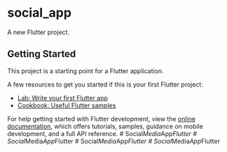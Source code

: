 # social_app

A new Flutter project.

## Getting Started

This project is a starting point for a Flutter application.

A few resources to get you started if this is your first Flutter project:

- [Lab: Write your first Flutter app](https://docs.flutter.dev/get-started/codelab)
- [Cookbook: Useful Flutter samples](https://docs.flutter.dev/cookbook)

For help getting started with Flutter development, view the
[online documentation](https://docs.flutter.dev/), which offers tutorials,
samples, guidance on mobile development, and a full API reference.
#   S o c i a l _ M e d i a _ A p p _ F l u t t e r  
 #   S o c i a l _ M e d i a _ A p p _ F l u t t e r  
 #   S o c i a l _ M e d i a _ A p p _ F l u t t e r  
 #   S o c i a l _ M e d i a _ A p p _ F l u t t e r  
 